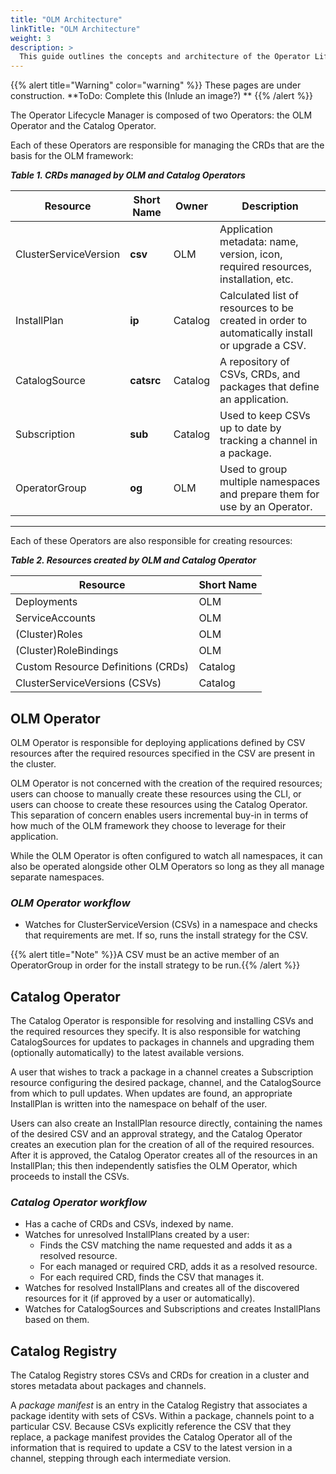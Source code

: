 ```yaml
---
title: "OLM Architecture"
linkTitle: "OLM Architecture"
weight: 3
description: >
  This guide outlines the concepts and architecture of the Operator Lifecycle Manager (OLM) in OpenShift Container Platform.
---
```


{{% alert title="Warning" color="warning" %}}
These pages are under construction. 
**ToDo: Complete this (Inlude an image?) **
{{% /alert %}}


The Operator Lifecycle Manager is composed of two Operators: the OLM Operator and the Catalog Operator.

Each of these Operators are responsible for managing the CRDs that are the basis for the OLM framework:

**_Table 1. CRDs managed by OLM and Catalog Operators_**


| Resource              | Short Name  | Owner   | Description                           |
|-----------------------|-------------|---------|---------------------------------------|
| ClusterServiceVersion | **csv**     | OLM     | Application metadata: name, version, icon, required resources, installation, etc.  |
| InstallPlan           | **ip**      | Catalog | Calculated list of resources to be created in order to automatically install or upgrade a CSV.  |
| CatalogSource         | **catsrc**  | Catalog | A repository of CSVs, CRDs, and packages that define an application.  |
| Subscription          | **sub**     | Catalog | Used to keep CSVs up to date by tracking a channel in a package.  |
| OperatorGroup         | **og**      | OLM     | Used to group multiple namespaces and prepare them for use by an Operator. |
----------------

Each of these Operators are also responsible for creating resources:


**_Table 2. Resources created by OLM and Catalog Operator_**


| Resource                           | Short Name  | 
|------------------------------------|-------------
| Deployments                        | OLM     |
| ServiceAccounts                    | OLM     |
| (Cluster)Roles                     | OLM     |
| (Cluster)RoleBindings              | OLM     |
| Custom Resource Definitions (CRDs) | Catalog | 
| ClusterServiceVersions (CSVs)      | Catalog |

## OLM Operator

OLM Operator is responsible for deploying applications defined by CSV resources after the required resources specified in the CSV are present in the cluster.

OLM Operator is not concerned with the creation of the required resources; users can choose to manually create these resources using the CLI, or users can choose to create these resources using the Catalog Operator. This separation of concern enables users incremental buy-in in terms of how much of the OLM framework they choose to leverage for their application.

While the OLM Operator is often configured to watch all namespaces, it can also be operated alongside other OLM Operators so long as they all manage separate namespaces.

### _OLM Operator workflow_

* Watches for ClusterServiceVersion (CSVs) in a namespace and checks that requirements are met. If so, runs the install strategy for the CSV.

{{% alert title="Note" %}}A CSV must be an active member of an OperatorGroup in order for the install strategy to be run.{{% /alert %}}

## Catalog Operator

The Catalog Operator is responsible for resolving and installing CSVs and the required resources they specify. It is also responsible for watching CatalogSources for updates to packages in channels and upgrading them (optionally automatically) to the latest available versions.

A user that wishes to track a package in a channel creates a Subscription resource configuring the desired package, channel, and the CatalogSource from which to pull updates. When updates are found, an appropriate InstallPlan is written into the namespace on behalf of the user.

Users can also create an InstallPlan resource directly, containing the names of the desired CSV and an approval strategy, and the Catalog Operator creates an execution plan for the creation of all of the required resources. After it is approved, the Catalog Operator creates all of the resources in an InstallPlan; this then independently satisfies the OLM Operator, which proceeds to install the CSVs.

### _Catalog Operator workflow_

* Has a cache of CRDs and CSVs, indexed by name.
* Watches for unresolved InstallPlans created by a user:
  * Finds the CSV matching the name requested and adds it as a resolved resource.
  * For each managed or required CRD, adds it as a resolved resource.
  * For each required CRD, finds the CSV that manages it.
* Watches for resolved InstallPlans and creates all of the discovered resources for it (if approved by a user or automatically).
* Watches for CatalogSources and Subscriptions and creates InstallPlans based on them.


## Catalog Registry

The Catalog Registry stores CSVs and CRDs for creation in a cluster and stores metadata about packages and channels.

A _package manifest_ is an entry in the Catalog Registry that associates a package identity with sets of CSVs. Within a package, channels point to a particular CSV. Because CSVs explicitly reference the CSV that they replace, a package manifest provides the Catalog Operator all of the information that is required to update a CSV to the latest version in a channel, stepping through each intermediate version.